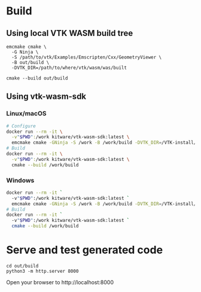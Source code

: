 # Build

## Using local VTK WASM build tree

```
emcmake cmake \
  -G Ninja \
  -S /path/to/vtk/Examples/Emscripten/Cxx/GeometryViewer \
  -B out/build \
  -DVTK_DIR=/path/to/where/vtk/wasm/was/built

cmake --build out/build
```

## Using vtk-wasm-sdk

### Linux/macOS
```sh
# Configure
docker run --rm -it \
  -v"$PWD":/work kitware/vtk-wasm-sdk:latest \
  emcmake cmake -GNinja -S /work -B /work/build -DVTK_DIR=/VTK-install/Release/wasm32/lib/cmake/vtk
# Build
docker run --rm -it \
  -v"$PWD":/work kitware/vtk-wasm-sdk:latest \
  cmake --build /work/build
```

### Windows
```sh
docker run --rm -it `
  -v"$PWD":/work kitware/vtk-wasm-sdk:latest `
  emcmake cmake -GNinja -S /work -B /work/build -DVTK_DIR=/VTK-install/Release/wasm32/lib/cmake/vtk
# Build
docker run --rm -it `
  -v"$PWD":/work kitware/vtk-wasm-sdk:latest `
  cmake --build /work/build
```

# Serve and test generated code

```
cd out/build
python3 -m http.server 8000
```

Open your browser to http://localhost:8000
